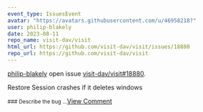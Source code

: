 ```yaml
---
event_type: IssuesEvent
avatar: "https://avatars.githubusercontent.com/u/46958218?"
user: philip-blakely
date: 2023-08-11
repo_name: visit-dav/visit
html_url: https://github.com/visit-dav/visit/issues/18880
repo_url: https://github.com/visit-dav/visit
---
```


<a href='https://github.com/philip-blakely' target='_blank'>philip-blakely</a> open issue <a href='https://github.com/visit-dav/visit/issues/18880' target='_blank'>visit-dav/visit#18880</a>.

<p>Restore Session crashes if it deletes windows</p><small>### Describe the bug...</small><a href='https://github.com/visit-dav/visit/issues/18880' target='_blank'>View Comment</a>